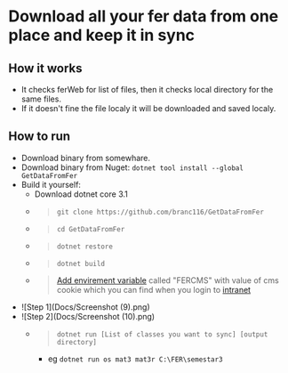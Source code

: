 # Download all your fer data from one place and keep it in sync
## How it works
* It checks ferWeb for list of files, then it checks local directory for the same files.
* If it doesn't fine the file localy it will be downloaded and saved localy.

## How to run
* Download binary from somewhare.
* Download binary from Nuget: `dotnet tool install --global GetDataFromFer`
* Build it yourself:
  * Download dotnet core 3.1
  * > `git clone https://github.com/branc116/GetDataFromFer`
  * > `cd GetDataFromFer`
  * > `dotnet restore`
  * > `dotnet build`
  * > [Add envirement variable](https://www.schrodinger.com/kb/1842) called "FERCMS" with value of cms cookie which you can find when you login to [intranet](www.fer.unizg.hr/intranet)
* ![Step 1](Docs/Screenshot (9).png)
* ![Step 2](Docs/Screenshot (10).png)
  * > `dotnet run [List of classes you want to sync] [output directory]`
    * eg `dotnet run os mat3 mat3r C:\FER\semestar3`
